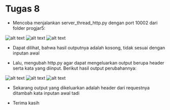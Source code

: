 # Tugas 8
* Mencoba menjalankan server_thread_http.py dengan port 10002 dari folder progjar5:

![alt text](/screenshot/sebelum-terminal.png)
![alt text](/screenshot/sebelum-1.png)
![alt text](/screenshot/sebelum-2.png)

* Dapat dilihat, bahwa hasil outputnya adalah kosong, tidak sesuai dengan inputan awal

* Lalu, mengubah http.py agar dapat mengeluarkan output berupa header serta kata yang diinput. Berikut hasil output perubahannya:

![alt text](/screenshot/sesudah-terminal.png)
![alt text](/screenshot/sesudah-1.png)
![alt text](/screenshot/sesudah-2.png)

* Sekarang output yang dikeluarkan adalah header dari requestnya ditambah kata inputan awal tadi

* Terima kasih